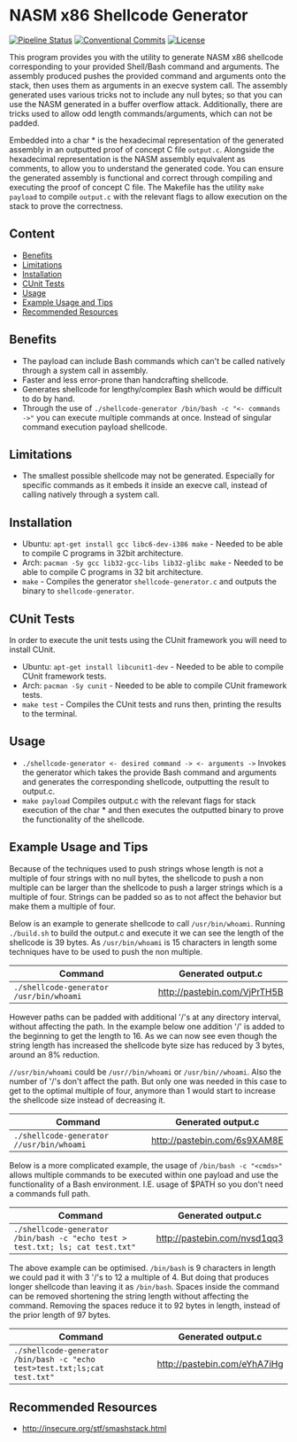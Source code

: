 # NASM x86 Shellcode Generator
[![Pipeline Status](https://gitlab.com/DeveloperC/nasm-x86-shellcode-generator/badges/master/pipeline.svg)](https://gitlab.com/DeveloperC/nasm-x86-shellcode-generator/commits/master)
[![Conventional Commits](https://img.shields.io/badge/Conventional%20Commits-1.0.0-yellow.svg)](https://conventionalcommits.org)
[![License](https://img.shields.io/badge/License-AGPLv3-blue.svg)](https://www.gnu.org/licenses/agpl-3.0)


This program provides you with the utility to generate NASM x86 shellcode corresponding to your provided Shell/Bash command and arguments.
The assembly produced pushes the provided command and arguments onto the stack, then uses them as arguments in an execve system call.
The assembly generated uses various tricks not to include any null bytes; so that you can use the NASM generated in a buffer overflow attack.
Additionally, there are tricks used to allow odd length commands/arguments, which can not be padded.

Embedded into a char * is the hexadecimal representation of the generated assembly in an outputted proof of concept C file `output.c`.
Alongside the hexadecimal representation is the NASM assembly equivalent as comments, to allow you to understand the generated code.
You can ensure the generated assembly is functional and correct through compiling and executing the proof of concept C file.
The Makefile has the utility `make payload` to compile `output.c` with the relevant flags to allow execution on the stack to prove the correctness.


## Content
 * [Benefits](#benefits)
 * [Limitations](#limitations)
 * [Installation](#installation)
 * [CUnit Tests](#cunit-tests)
 * [Usage](#usage)
 * [Example Usage and Tips](#example-usage-and-tips)
 * [Recommended Resources](#recommended-resources)


## Benefits
 * The payload can include Bash commands which can't be called natively through a system call in assembly.
 * Faster and less error-prone than handcrafting shellcode.
 * Generates shellcode for lengthy/complex Bash which would be difficult to do by hand.
 * Through the use of `./shellcode-generator /bin/bash -c "<- commands ->"` you can execute multiple commands at once. Instead of singular command execution payload shellcode.


## Limitations
 * The smallest possible shellcode may not be generated. Especially for specific commands as it embeds it inside an execve call, instead of calling natively through a system call.


## Installation
 * Ubuntu: `apt-get install gcc libc6-dev-i386 make` - Needed to be able to compile C programs in 32bit architecture.
 * Arch: `pacman -Sy gcc lib32-gcc-libs lib32-glibc make` - Needed to be able to compile C programs in 32 bit architecture.
 * `make` - Compiles the generator `shellcode-generator.c` and outputs the binary to `shellcode-generator`.


## CUnit Tests
In order to execute the unit tests using the CUnit framework you will need to install CUnit.

 * Ubuntu: `apt-get install libcunit1-dev` - Needed to be able to compile CUnit framework tests.
 * Arch: `pacman -Sy cunit` - Needed to be able to compile CUnit framework tests.
 * `make test` - Compiles the CUnit tests and runs then, printing the results to the terminal.


## Usage
 * `./shellcode-generator <- desired command -> <- arguments ->` Invokes the generator which takes the provide Bash command and arguments and generates the corresponding shellcode, outputting the result to output.c.
 * `make payload` Compiles output.c with the relevant flags for stack execution of the char * and then executes the outputted binary to prove the functionality of the shellcode.


## Example Usage and Tips
Because of the techniques used to push strings whose length is not a multiple of four strings with no null bytes, the shellcode to push a non multiple can be larger than the shellcode to push a larger strings which is a multiple of four.
Strings can be padded so as to not affect the behavior but make them a multiple of four.

Below is an example to generate shellcode to call `/usr/bin/whoami`.
Running `./build.sh` to build the output.c and execute it we can see the length of the shellcode is 39 bytes.
As `/usr/bin/whoami` is 15 characters in length some techniques have to be used to push the non multiple.

| Command | Generated output.c |
|---------|--------------------|
| `./shellcode-generator /usr/bin/whoami` | http://pastebin.com/VjPrTH5B |

However paths can be padded with additional '/'s at any directory interval, without affecting the path.
In the example below one addition '/' is added to the beginning to get the length to 16.
As we can now see even though the string length has increased the shellcode byte size has reduced by 3 bytes, around an 8% reduction.

`//usr/bin/whoami` could be `/usr//bin/whoami` or `/usr/bin//whoami`.
Also the number of '/'s don't affect the path.
But only one was needed in this case to get to the optimal multiple of four, anymore than 1 would start to increase the shellcode size instead of decreasing it.

| Command | Generated output.c |
|---------|--------------------|
| `./shellcode-generator //usr/bin/whoami` | http://pastebin.com/6s9XAM8E |

Below is a more complicated example, the usage of `/bin/bash -c "<cmds>"` allows multiple commands to be executed within one payload and use the functionality of a Bash environment.
I.E. usage of $PATH so you don't need a commands full path.

| Command | Generated output.c |
|---------|--------------------|
| `./shellcode-generator /bin/bash -c "echo test > test.txt; ls; cat test.txt"` | http://pastebin.com/nvsd1qq3 |

The above example can be optimised.
`/bin/bash` is 9 characters in length we could pad it with 3 '/'s to 12 a multiple of 4.
But doing that produces longer shellcode than leaving it as `/bin/bash`.
Spaces inside the command can be removed shortening the string length without affecting the command.
Removing the spaces reduce it to 92 bytes in length, instead of the prior length of 97 bytes.

| Command | Generated output.c |
|---------|--------------------|
| `./shellcode-generator /bin/bash -c "echo test>test.txt;ls;cat test.txt"` | http://pastebin.com/eYhA7iHg |


## Recommended Resources
 * http://insecure.org/stf/smashstack.html

